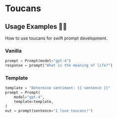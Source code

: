 # Toucans

## Usage Examples 👩‍💻
How to use toucans for swift prompt development.
### Vanilla
```python
prompt = Prompt(model="gpt-4")
response = prompt("What is the meaning of life?")
```

### Template
```python
template = "Determine sentiment: {{ sentence }}"
prompt = Prompt(
    model="gpt-4",
    template=template,
)
out = prompt(sentence="I love toucans!")
```


